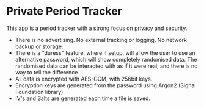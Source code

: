 Private Period Tracker
======================

This app is a period tracker with a strong focus on privacy and security.

- There is no advertising. No external tracking or logging. No network backup or storage.
- There is a "duress" feature, where if setup, will allow the user to use an alternative password,
  which will show completely randomised data.
  The randomised data can be interacted with as if it were real, and there is no way to tell the
  difference.
- All data is encrypted with AES-GCM, with 256bit keys.
- Encryption keys are generated from the password using Argon2 (Signal Foundation library)
- IV's and Salts are generated each time a file is saved.
